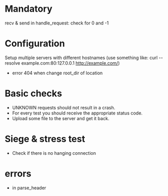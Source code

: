 # Mandatory
recv & send in handle_request: check for 0 and -1

# Configuration
Setup multiple servers with different hostnames (use something like: curl --resolve example.com:80:127.0.0.1 http://example.com/)
- error 404 when change root_dir of location

# Basic checks
- UNKNOWN requests should not result in a crash.
- For every test you should receive the appropriate status code.
- Upload some file to the server and get it back.

# Siege & stress test
- Check if there is no hanging connection

# errors 

- in parse_header